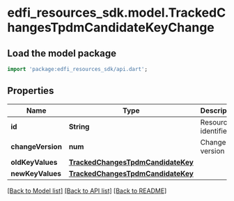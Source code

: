 # edfi_resources_sdk.model.TrackedChangesTpdmCandidateKeyChange

## Load the model package
```dart
import 'package:edfi_resources_sdk/api.dart';
```

## Properties
Name | Type | Description | Notes
------------ | ------------- | ------------- | -------------
**id** | **String** | Resource identifier | [optional] 
**changeVersion** | **num** | Change version | [optional] 
**oldKeyValues** | [**TrackedChangesTpdmCandidateKey**](TrackedChangesTpdmCandidateKey.md) |  | [optional] 
**newKeyValues** | [**TrackedChangesTpdmCandidateKey**](TrackedChangesTpdmCandidateKey.md) |  | [optional] 

[[Back to Model list]](../README.md#documentation-for-models) [[Back to API list]](../README.md#documentation-for-api-endpoints) [[Back to README]](../README.md)


